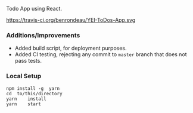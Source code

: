 Todo App using React.

https://travis-ci.org/benrondeau/YEI-ToDos-App.svg

### Additions/Improvements

- Added build script, for deployment purposes.
- Added CI testing, rejecting any commit to `master` branch that does not pass tests.

### Local Setup

```
npm	install	-g	yarn
cd	to/this/directory
yarn	install
yarn	start
```
